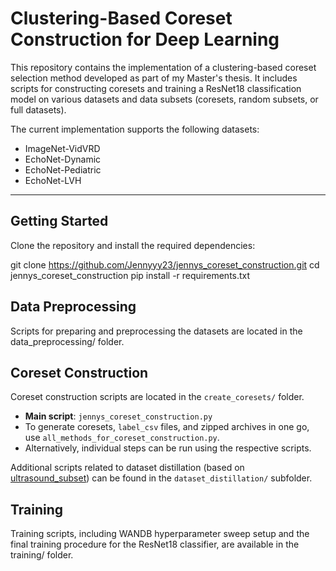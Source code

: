 # Clustering-Based Coreset Construction for Deep Learning

This repository contains the implementation of a clustering-based coreset selection method developed as part of my Master's thesis. It includes scripts for constructing coresets and training a ResNet18 classification model on various datasets and data subsets (coresets, random subsets, or full datasets).

The current implementation supports the following datasets:
- ImageNet-VidVRD
- EchoNet-Dynamic
- EchoNet-Pediatric
- EchoNet-LVH

---

## Getting Started

Clone the repository and install the required dependencies:

git clone https://github.com/Jennyyy23/jennys_coreset_construction.git
cd jennys_coreset_construction
pip install -r requirements.txt

## Data Preprocessing
Scripts for preparing and preprocessing the datasets are located in the data_preprocessing/ folder.

## Coreset Construction

Coreset construction scripts are located in the `create_coresets/` folder.

- **Main script**: `jennys_coreset_construction.py`
- To generate coresets, `label_csv` files, and zipped archives in one go, use `all_methods_for_coreset_construction.py`.
- Alternatively, individual steps can be run using the respective scripts.

Additional scripts related to dataset distillation (based on [ultrasound_subset](https://github.com/Jack47744/ultrasound_subset)) can be found in the `dataset_distillation/` subfolder.

## Training
Training scripts, including WANDB hyperparameter sweep setup and the final training procedure for the ResNet18 classifier, are available in the training/ folder.